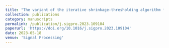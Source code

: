 ```yaml
---
title: "The variant of the iterative shrinkage-thresholding algorithm for minimization of the ℓ1 over ℓ∞ norms"
collection: publications
category: manuscripts
permalink: /publication/j.sigpro.2023.109104
paperurl: 'https://doi.org/10.1016/j.sigpro.2023.109104'
date: 2023-05-18
venue: 'Signal Processing'
---
```

